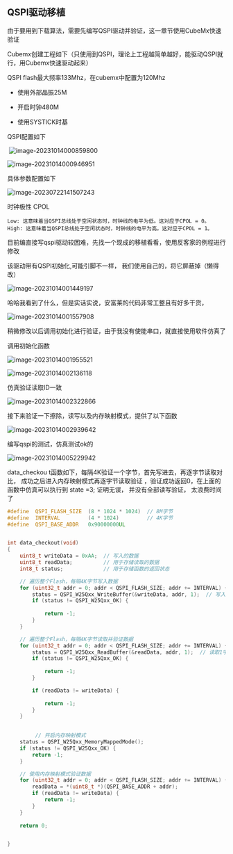 ## QSPI驱动移植

由于要用到下载算法，需要先编写QSPI驱动并验证，这一章节使用CubeMx快速验证

Cubemx创建工程如下（只使用到QSPI，理论上工程越简单越好，能驱动QSPI就行，用Cubemx快速驱动起来）

QSPI flash最大频率133Mhz，在cubemx中配置为120Mhz

- 使用外部晶振25M

- 开启时钟480M

- 使用SYSTICK时基

  

QSPI配置如下

​    ![image-20231014000859800](https://newbie-typora.oss-cn-shenzhen.aliyuncs.com/TyporaJPG/image-20231014000859800.png)

![image-20231014000946951](https://newbie-typora.oss-cn-shenzhen.aliyuncs.com/TyporaJPG/image-20231014000946951.png)

具体参数配置如下

![image-20230722141507243](https://newbie-typora.oss-cn-shenzhen.aliyuncs.com/TyporaJPG/image-20230722141507243.png)

时钟极性 CPOL

```
Low: 这意味着当QSPI总线处于空闲状态时，时钟线的电平为低。这对应于CPOL = 0。
High: 这意味着当QSPI总线处于空闲状态时，时钟线的电平为高。这对应于CPOL = 1。
```



目前编直接写qspi驱动较困难，先找一个现成的移植看看，使用反客家的例程进行修改

该驱动带有QSPI初始化,可能引脚不一样，   我们使用自己的，将它屏蔽掉（懒得改）

![image-20231014001449197](https://newbie-typora.oss-cn-shenzhen.aliyuncs.com/TyporaJPG/image-20231014001449197.png)

哈哈我看到了什么，但是实话实说，安富莱的代码非常工整且有好多干货，

![image-20231014001557908](https://newbie-typora.oss-cn-shenzhen.aliyuncs.com/TyporaJPG/image-20231014001557908.png)

稍微修改以后调用初始化进行验证，由于我没有使能串口，就直接使用软件仿真了

调用初始化函数

![image-20231014001955521](https://newbie-typora.oss-cn-shenzhen.aliyuncs.com/TyporaJPG/image-20231014001955521.png)

![image-20231014002136118](https://newbie-typora.oss-cn-shenzhen.aliyuncs.com/TyporaJPG/image-20231014002136118.png)

仿真验证读取ID一致

![image-20231014002322866](https://newbie-typora.oss-cn-shenzhen.aliyuncs.com/TyporaJPG/image-20231014002322866.png)

接下来验证一下擦除，读写以及内存映射模式，提供了以下函数

![image-20231014002939642](https://newbie-typora.oss-cn-shenzhen.aliyuncs.com/TyporaJPG/image-20231014002939642.png)



编写qspi的测试，仿真测试ok的

![image-20231014005229942](https://newbie-typora.oss-cn-shenzhen.aliyuncs.com/TyporaJPG/image-20231014005229942.png)



data_checkou t函数如下，每隔4K验证一个字节，首先写进去，再逐字节读取对比， 成功之后进入内存映射模式再逐字节读取验证 ，验证成功返回0，在上面的函数中仿真可以执行到 state =3;   证明无误，   并没有全部读写验证， 太浪费时间了

```c
#define  QSPI_FLASH_SIZE  (8 * 1024 * 1024)  // 8M字节
#define  INTERVAL         (4 * 1024)         // 4K字节
#define  QSPI_BASE_ADDR   0x90000000UL


int data_checkout(void)
{
    uint8_t writeData = 0xAA;  // 写入的数据
    uint8_t readData;          // 用于存储读取的数据
    int8_t status;             // 用于存储函数的返回状态

    // 遍历整个Flash，每隔4K字节写入数据
    for (uint32_t addr = 0; addr < QSPI_FLASH_SIZE; addr += INTERVAL) {
        status = QSPI_W25Qxx_WriteBuffer(&writeData, addr, 1);  // 写入1字节数据
        if (status != QSPI_W25Qxx_OK) {
            
            return -1;
        }
    }

    // 遍历整个Flash，每隔4K字节读取并验证数据
    for (uint32_t addr = 0; addr < QSPI_FLASH_SIZE; addr += INTERVAL) {
        status = QSPI_W25Qxx_ReadBuffer(&readData, addr, 1);  // 读取1字节数据
        if (status != QSPI_W25Qxx_OK) {
            
            return -1;
        }

        if (readData != writeData) {
            
            return -1;
        }
    }

		
		 // 开启内存映射模式
    status = QSPI_W25Qxx_MemoryMappedMode();
    if (status != QSPI_W25Qxx_OK) {
        return -1;
    }

    // 使用内存映射模式验证数据
    for (uint32_t addr = 0; addr < QSPI_FLASH_SIZE; addr += INTERVAL) {
        readData = *(uint8_t *)(QSPI_BASE_ADDR + addr);
        if (readData != writeData) {
            return -1;
        }
    }
   
    return 0;


}
```






